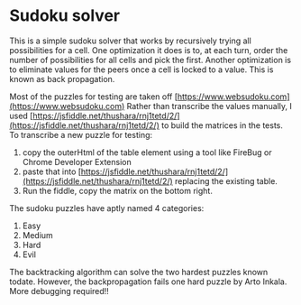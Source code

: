 # Sudoku solver

This is a simple sudoku solver that works by recursively trying all possibilities for a cell.
One optimization it does is to, at each turn, order the number of possibilities for all cells
and pick the first.
Another optimization is to eliminate values for the peers once a cell is locked to a value.
This is known as back propagation.

Most of the puzzles for testing are taken off [https://www.websudoku.com](https://www.websudoku.com)
Rather than transcribe the values manually, I used [https://jsfiddle.net/thushara/rnj1tetd/2/](https://jsfiddle.net/thushara/rnj1tetd/2/) to build the matrices
in the tests.
To transcribe a new puzzle for testing:

1. copy the outerHtml of the table element using a tool like FireBug or Chrome Developer Extension
2. paste that into [https://jsfiddle.net/thushara/rnj1tetd/2/](https://jsfiddle.net/thushara/rnj1tetd/2/) replacing the existing table.
3. Run the fiddle, copy the matrix on the bottom right.

The sudoku puzzles have aptly named 4 categories:

1. Easy
2. Medium
3. Hard
4. Evil

The backtracking algorithm can solve the two hardest puzzles known todate. However, the backpropagation fails one hard puzzle
by Arto Inkala. More debugging required!!
